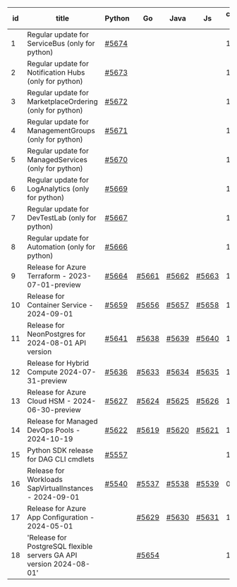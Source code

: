 | id | title | Python | Go | Java | Js | created date | target date | status |
| ------ | ------ | ------ | ------ | ------ | ------ | ------ | ------ | :-----: |
| 1 | Regular update for ServiceBus (only for python)  | [#5674](https://github.com/Azure/sdk-release-request/issues/5674)  |  |  |  | 11-04 | fail to get. |  |
| 2 | Regular update for Notification Hubs (only for python)  | [#5673](https://github.com/Azure/sdk-release-request/issues/5673)  |  |  |  | 11-04 | fail to get. |  |
| 3 | Regular update for MarketplaceOrdering (only for python)  | [#5672](https://github.com/Azure/sdk-release-request/issues/5672)  |  |  |  | 11-04 | fail to get. |  |
| 4 | Regular update for ManagementGroups (only for python)  | [#5671](https://github.com/Azure/sdk-release-request/issues/5671)  |  |  |  | 11-04 | fail to get. |  |
| 5 | Regular update for ManagedServices (only for python)  | [#5670](https://github.com/Azure/sdk-release-request/issues/5670)  |  |  |  | 11-04 | fail to get. |  |
| 6 | Regular update for LogAnalytics (only for python)  | [#5669](https://github.com/Azure/sdk-release-request/issues/5669)  |  |  |  | 11-04 | fail to get. |  |
| 7 | Regular update for DevTestLab (only for python)  | [#5667](https://github.com/Azure/sdk-release-request/issues/5667)  |  |  |  | 11-04 | fail to get. |  |
| 8 | Regular update for Automation (only for python)  | [#5666](https://github.com/Azure/sdk-release-request/issues/5666)  |  |  |  | 11-04 | fail to get. |  |
| 9 | Release for Azure Terraform - 2023-07-01-preview  | [#5664](https://github.com/Azure/sdk-release-request/issues/5664)  | [#5661](https://github.com/Azure/sdk-release-request/issues/5661)  | [#5662](https://github.com/Azure/sdk-release-request/issues/5662)  | [#5663](https://github.com/Azure/sdk-release-request/issues/5663)  | 11-04 | 11-21 |  |
| 10 | Release for Container Service - 2024-09-01  | [#5659](https://github.com/Azure/sdk-release-request/issues/5659)  | [#5656](https://github.com/Azure/sdk-release-request/issues/5656)  | [#5657](https://github.com/Azure/sdk-release-request/issues/5657)  | [#5658](https://github.com/Azure/sdk-release-request/issues/5658)  | 10-30 | 11-12 |  |
| 11 | Release for NeonPostgres for 2024-08-01 API version  | [#5641](https://github.com/Azure/sdk-release-request/issues/5641)  | [#5638](https://github.com/Azure/sdk-release-request/issues/5638)  | [#5639](https://github.com/Azure/sdk-release-request/issues/5639)  | [#5640](https://github.com/Azure/sdk-release-request/issues/5640)  | 10-23 | 11-21 |  |
| 12 | Release for Hybrid Compute 2024-07-31-preview  | [#5636](https://github.com/Azure/sdk-release-request/issues/5636)  | [#5633](https://github.com/Azure/sdk-release-request/issues/5633)  | [#5634](https://github.com/Azure/sdk-release-request/issues/5634)  | [#5635](https://github.com/Azure/sdk-release-request/issues/5635)  | 10-23 | 11-22 |  |
| 13 | Release for Azure Cloud HSM - 2024-06-30-preview  | [#5627](https://github.com/Azure/sdk-release-request/issues/5627)  | [#5624](https://github.com/Azure/sdk-release-request/issues/5624)  | [#5625](https://github.com/Azure/sdk-release-request/issues/5625)  | [#5626](https://github.com/Azure/sdk-release-request/issues/5626)  | 10-22 | 11-22 |  |
| 14 | Release for Managed DevOps Pools - 2024-10-19  | [#5622](https://github.com/Azure/sdk-release-request/issues/5622)  | [#5619](https://github.com/Azure/sdk-release-request/issues/5619)  | [#5620](https://github.com/Azure/sdk-release-request/issues/5620)  | [#5621](https://github.com/Azure/sdk-release-request/issues/5621)  | 10-16 | 11-22 |  |
| 15 | Python SDK release for DAG CLI cmdlets  | [#5557](https://github.com/Azure/sdk-release-request/issues/5557)  |  |  |  | 10-02 | 11-05 |  |
| 16 | Release for Workloads SapVirtualInstances - 2024-09-01  | [#5540](https://github.com/Azure/sdk-release-request/issues/5540)  | [#5537](https://github.com/Azure/sdk-release-request/issues/5537)  | [#5538](https://github.com/Azure/sdk-release-request/issues/5538)  | [#5539](https://github.com/Azure/sdk-release-request/issues/5539)  | 09-27 | 10-24 | Hold on by JS/Go/Python/ |
| 17 | Release for Azure App Configuration - 2024-05-01  |  | [#5629](https://github.com/Azure/sdk-release-request/issues/5629)  | [#5630](https://github.com/Azure/sdk-release-request/issues/5630)  | [#5631](https://github.com/Azure/sdk-release-request/issues/5631)  | 10-22 | 11-22 |  |
| 18 | 'Release for PostgreSQL flexible servers GA API version 2024-08-01'  |  | [#5654](https://github.com/Azure/sdk-release-request/issues/5654)  |  |  | 10-29 | 11-05 |  |
